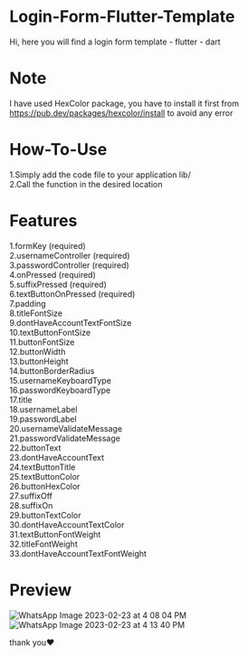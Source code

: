 # Login-Form-Flutter-Template
Hi, here you will find a login form template - flutter - dart

# Note
I have used HexColor package, you have to install it first from https://pub.dev/packages/hexcolor/install to avoid any error

# How-To-Use
  1.Simply add the code file to your application lib/   
  2.Call the function in the desired location
  
# Features
  1.formKey (required)  
  2.usernameController (required)  
  3.passwordController (required)  
  4.onPressed (required)  
  5.suffixPressed (required)  
  6.textButtonOnPressed (required)  
  7.padding  
  8.titleFontSize  
  9.dontHaveAccountTextFontSize  
  10.textButtonFontSize  
  11.buttonFontSize  
  12.buttonWidth   
  13.buttonHeight  
  14.buttonBorderRadius  
  15.usernameKeyboardType   
  16.passwordKeyboardType  
  17.title  
  18.usernameLabel   
  19.passwordLabel  
  20.usernameValidateMessage  
  21.passwordValidateMessage   
  22.buttonText  
  23.dontHaveAccountText  
  24.textButtonTitle   
  25.textButtonColor  
  26.buttonHexColor  
  27.suffixOff   
  28.suffixOn  
  29.buttonTextColor  
  30.dontHaveAccountTextColor    
  31.textButtonFontWeight  
  32.titleFontWeight  
  33.dontHaveAccountTextFontWeight   

# Preview
![WhatsApp Image 2023-02-23 at 4 08 04 PM](https://user-images.githubusercontent.com/125300187/221431203-9244c6b6-e2d1-4616-8d78-c7f9c365f34d.jpeg)
![WhatsApp Image 2023-02-23 at 4 13 40 PM](https://user-images.githubusercontent.com/125300187/221431205-eaeb1f0a-196e-4d6f-bab4-4054078c5743.jpeg)

thank you♥
